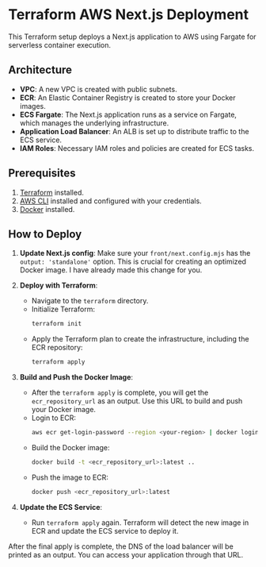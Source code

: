 # Terraform AWS Next.js Deployment

This Terraform setup deploys a Next.js application to AWS using Fargate for serverless container execution.

## Architecture

*   **VPC**: A new VPC is created with public subnets.
*   **ECR**: An Elastic Container Registry is created to store your Docker images.
*   **ECS Fargate**: The Next.js application runs as a service on Fargate, which manages the underlying infrastructure.
*   **Application Load Balancer**: An ALB is set up to distribute traffic to the ECS service.
*   **IAM Roles**: Necessary IAM roles and policies are created for ECS tasks.

## Prerequisites

1.  [Terraform](https://learn.hashicorp.com/tutorials/terraform/install-cli) installed.
2.  [AWS CLI](https://docs.aws.amazon.com/cli/latest/userguide/cli-chap-install.html) installed and configured with your credentials.
3.  [Docker](https://docs.docker.com/get-docker/) installed.

## How to Deploy

1.  **Update Next.js config**: Make sure your `front/next.config.mjs` has the `output: 'standalone'` option. This is crucial for creating an optimized Docker image. I have already made this change for you.

2.  **Deploy with Terraform**:
    *   Navigate to the `terraform` directory.
    *   Initialize Terraform:
        ```sh
        terraform init
        ```
    *   Apply the Terraform plan to create the infrastructure, including the ECR repository:
        ```sh
        terraform apply
        ```

3.  **Build and Push the Docker Image**:
    *   After the `terraform apply` is complete, you will get the `ecr_repository_url` as an output. Use this URL to build and push your Docker image.
    *   Login to ECR:
        ```sh
        aws ecr get-login-password --region <your-region> | docker login --username AWS --password-stdin <aws_account_id>.dkr.ecr.<your-region>.amazonaws.com
        ```
    *   Build the Docker image:
        ```sh
        docker build -t <ecr_repository_url>:latest ..
        ```
    *   Push the image to ECR:
        ```sh
        docker push <ecr_repository_url>:latest
        ```

4.  **Update the ECS Service**:
    *   Run `terraform apply` again. Terraform will detect the new image in ECR and update the ECS service to deploy it.

After the final apply is complete, the DNS of the load balancer will be printed as an output. You can access your application through that URL.
